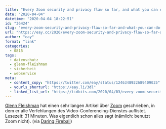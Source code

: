 ```yaml
---
title: "Every Zoom security and privacy flaw so far, and what you can do to protect yourself"
date: "2020-04-04"
datetime: "2020-04-04 18:22:51"
id: "36424"
slug: "every-zoom-security-and-privacy-flaw-so-far-and-what-you-can-do-to-protect-yourself"
url: "https://eay.cc/2020/every-zoom-security-and-privacy-flaw-so-far-and-what-you-can-do-to-protect-yourself/"
author: "eay"
format: "link"
categories:
  - 0815
tags:
  - datenschutz
  - glenn-fleishman
  - sicherheit
  - webservice
meta:
  - content_copy: "https://twitter.com/eay/status/1246348922689409025"
  - yourls_shorturl: "https://eay.li/3dl"
  - linked_list_url: "https://tidbits.com/2020/04/03/every-zoom-security-and-privacy-flaw-so-far-and-what-you-can-do-to-protect-yourself/"
---
```


[Glenn Fleishman](https://glog.glennf.com/) hat einen sehr langen Artikel über [Zoom](https://zoom.us/) geschrieben, in dem er alle Verfehlungen des Video-Conferencing-Dienstes auflistet. Lesezeit: 31 Minuten. Was eigentlich schon alles sagt (nämlich: benutzt Zoom nicht). (via [Daring Fireball](https://daringfireball.net/linked/2020/04/03/every-zoom-security-and-privacy-flaw-so-far))
